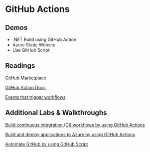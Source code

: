 # GitHub Actions

## Demos

- .NET Build using GitHub Action
- Azure Static Website
- Use GitHub Script

## Readings

[GitHub Marketplace](https://github.com/marketplace)

[GitHub Action Docs](https://docs.github.com/en/actions)

[Events that trigger workflows](https://docs.github.com/en/actions/learn-github-actions/events-that-trigger-workflows)

## Additional Labs & Walkthroughs

[Build continuous integration (CI) workflows by using GitHub Actions](https://docs.microsoft.com/en-us/learn/modules/github-actions-ci/)

[Build and deploy applications to Azure by using GitHub Actions](https://docs.microsoft.com/en-us/learn/modules/github-actions-cd/)

[Automate GitHub by using GitHub Script](https://docs.microsoft.com/en-us/learn/modules/automate-github-using-github-script/)
